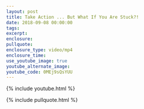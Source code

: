 ```yaml
---
layout: post
title: Take Action ... But What If You Are Stuck?!
date: 2018-09-08 00:00:00
tags:
excerpt:
enclosure:
pullquote:
enclosure_type: video/mp4
enclosure_time:
use_youtube_image: true
youtube_alternate_image:
youtube_code: 0MEj9sQsYUU
---
```


{% include youtube.html %}

{% include pullquote.html %}